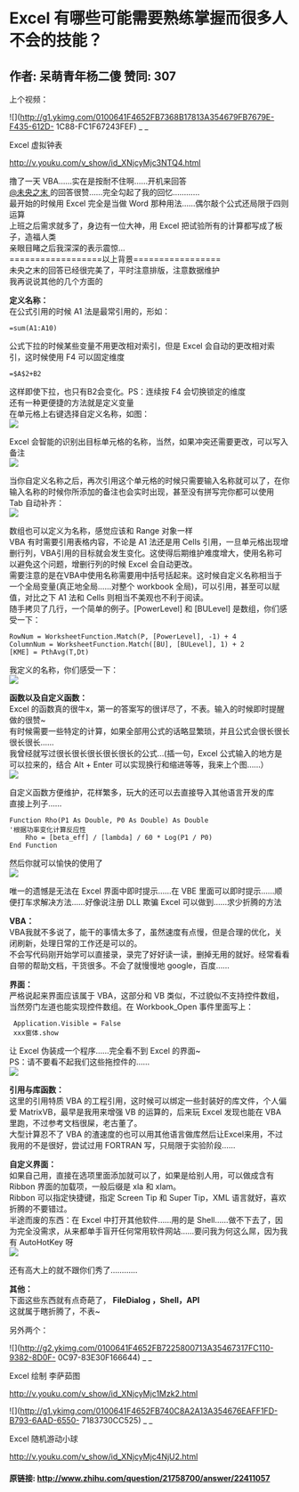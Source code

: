 # Excel 有哪些可能需要熟练掌握而很多人不会的技能？
## 作者: 呆萌青年杨二傻  赞同: 307
上个视频：  

![](http://g1.ykimg.com/0100641F4652FB7368B17813A354679FB7679E-F435-612D-
1C88-FC1F67243FEF) _ _

Excel 虚拟钟表

http://v.youku.com/v_show/id_XNjcyMjc3NTQ4.html

  
撸了一天 VBA……实在是按耐不住啊……开机来回答  
[ @未央之末 ](http://www.zhihu.com/people/b29d7985efa61866fdf25da24f65b736)
的回答很赞……完全勾起了我的回忆…………  
最开始的时候用 Excel 完全是当做 Word 那种用法……偶尔敲个公式还局限于四则运算  
上班之后需求就多了，身边有一位大神，用 Excel 把试验所有的计算都写成了板子，造福人类  
亲眼目睹之后我深深的表示震惊…  
==================以上背景=================  
未央之末的回答已经很完美了，平时注意排版，注意数据维护  
我再说说其他的几个方面的  
  
**定义名称：**   
在公式引用的时候 A1 法是最常引用的，形如：

    
    
    =sum(A1:A10) 
    

  
公式下拉的时候某些变量不用更改相对索引，但是 Excel 会自动的更改相对索引，这时候使用 F4 可以固定维度

    
    
    =$A$2+B2
    

这样即使下拉，也只有B2会变化。PS：连续按 F4 会切换锁定的维度  
还有一种更便捷的方法就是定义变量  
在单元格上右键选择自定义名称，如图：  
![](http://pic3.zhimg.com/647e001763b2a1608f7f575d4cf8c850_b.jpg)

  
Excel 会智能的识别出目标单元格的名称，当然，如果冲突还需要更改，可以写入备注  
![](http://pic4.zhimg.com/389665c0c8471f7faffe2ea07d814b78_b.jpg)


当你自定义名称之后，再次引用这个单元格的时候只需要输入名称就可以了，在你输入名称的时候你所添加的备注也会实时出现，甚至没有拼写完你都可以使用 Tab
自动补齐：  
![](http://pic4.zhimg.com/33ae9d2a86b24589dbff06d0dccbfc19_b.jpg)

  
数组也可以定义为名称，感觉应该和 Range 对象一样  
VBA 有时需要引用表格内容，不论是 A1 法还是用 Cells
引用，一旦单元格出现增删行列，VBA引用的目标就会发生变化。这使得后期维护难度增大，使用名称可以避免这个问题，增删行列的时候 Excel 会自动更改。  
需要注意的是在VBA中使用名称需要用中括号括起来。这时候自定义名称相当于一个全局变量(真正地全局……对整个 workbook
全局)，可以引用，甚至可以赋值，对比之下 A1 法和 Cells 则相当不美观也不利于阅读。  
随手拷贝了几行，一个简单的例子。[PowerLevel] 和 [BULevel] 是数组，你们感受一下：  

    
    
    RowNum = WorksheetFunction.Match(P, [PowerLevel], -1) + 4
    ColumnNum = WorksheetFunction.Match([BU], [BULevel], 1) + 2
    [KME] = PthAvg(T,Dt)
    

我定义的名称，你们感受一下：  
![](http://pic2.zhimg.com/e87ef7ca36621c70f42db6a968db36ef_b.jpg)

  
**函数以及自定义函数：**   
Excel 的函数真的很牛x，第一的答案写的很详尽了，不表。输入的时候即时提醒做的很赞~  
有时候需要一些特定的计算，如果全部用公式的话略显繁琐，并且公式会很长很长很长很长……  
我曾经就写过很长很长很长很长很长的公式…(插一句，Excel 公式输入的地方是可以拉来的，结合 Alt + Enter
可以实现换行和缩进等等，我来上个图……）  
![](http://pic4.zhimg.com/02c3faa7965c95f8f30552e86abdee4c_b.jpg)


自定义函数方便维护，花样繁多，玩大的还可以去直接导入其他语言开发的库  
直接上列子……  

    
    
    Function Rho(P1 As Double, P0 As Double) As Double
    '根据功率变化计算反应性
        Rho = [beta_eff] / [lambda] / 60 * Log(P1 / P0)
    End Function
    

  
然后你就可以愉快的使用了  
![](http://pic3.zhimg.com/43a92dd199cd25c33fb07eadbb17aa7f_b.jpg)

  
唯一的遗憾是无法在 Excel 界面中即时提示……在 VBE 里面可以即时提示……顺便打车求解决方法……好像说注册 DLL 欺骗 Excel
可以做到……求少折腾的方法  
  
  
**VBA：**   
VBA我就不多说了，能干的事情太多了，虽然速度有点慢，但是合理的优化，关闭刷新，处理日常的工作还是可以的。  
不会写代码刚开始学可以直接录，录完了好好读一读，删掉无用的就好。经常看看自带的帮助文档，干货很多。不会了就慢慢地 google，百度……  
  
**界面：**   
严格说起来界面应该属于 VBA，这部分和 VB 类似，不过貌似不支持控件数组，当然旁门左道也能实现控件数组。在 Workbook_Open 事件里面写上：  

    
    
     Application.Visible = False 
     xxx窗体.show
    

让 Excel 伪装成一个程序……完全看不到 Excel 的界面~  
PS：请不要看不起我们这些拖控件的……  
![](http://pic3.zhimg.com/3000fdf710b663bb271f1511aea748ba_b.jpg)

  
**引用与库函数：**   
这里的引用特质 VBA 的工程引用，这时候可以绑定一些封装好的库文件，个人偏爱 MatrixVB，最早是我用来增强 VB 的运算的，后来玩 Excel
发现也能在 VBA 里跑，不过参考文档很屎，老古董了。  
大型计算忍不了 VBA 的渣速度的也可以用其他语言做库然后让Excel来用，不过我用的不是很好，尝试过用 FORTRAN 写，只局限于实验阶段……  
  
**自定义界面：**   
如果自己用，直接在选项里面添加就可以了，如果是给别人用，可以做成含有 Ribbon 界面的加载项，一般后缀是 xla 和 xlam。  
Ribbon 可以指定快捷键，指定 Screen Tip 和 Super Tip，XML 语言就好，喜欢折腾的不要错过。  
半途而废的东西：在 Excel 中打开其他软件……用的是
Shell……做不下去了，因为完全没需求，从来都单手盲开任何常用软件网站……要问我为何这么屌，因为我有 AutoHotKey 呀  
![](http://pic3.zhimg.com/6f5a6fbf6750a117cee7027e5d09cdc9_b.jpg)

  
还有高大上的就不跟你们秀了…………  
  
**其他：**   
下面这些东西就有点奇葩了， **FileDialog ，Shell，API**  
这就属于瞎折腾了，不表~  
  
另外两个：  

![](http://g2.ykimg.com/0100641F4652FB7225800713A35467317FC110-9382-8D0F-
0C97-83E30F166644) _ _

Excel 绘制 李萨茹图

http://v.youku.com/v_show/id_XNjcyMjc1Mzk2.html

![](http://g1.ykimg.com/0100641F4652FB740C8A2A13A354676EAFF1FD-B793-6AAD-6550-
7183730CC525) _ _

Excel 随机游动小球

http://v.youku.com/v_show/id_XNjcyMjc4NjU2.html

#### 原链接: http://www.zhihu.com/question/21758700/answer/22411057
